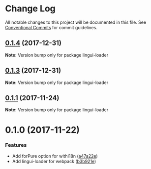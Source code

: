 # Change Log

All notable changes to this project will be documented in this file.
See [Conventional Commits](https://conventionalcommits.org) for commit guidelines.

<a name="0.1.4"></a>
## [0.1.4](https://github.com/lingui/js-lingui/compare/lingui-loader@0.1.3...lingui-loader@0.1.4) (2017-12-31)




**Note:** Version bump only for package lingui-loader

<a name="0.1.3"></a>
## [0.1.3](https://github.com/lingui/js-lingui/compare/lingui-loader@0.1.2...lingui-loader@0.1.3) (2017-12-31)




**Note:** Version bump only for package lingui-loader

<a name="0.1.1"></a>
## [0.1.1](https://github.com/lingui/js-lingui/compare/lingui-loader@0.1.0...lingui-loader@0.1.1) (2017-11-24)




**Note:** Version bump only for package lingui-loader

<a name="0.1.0"></a>
# 0.1.0 (2017-11-22)


### Features

* Add forPure option for withI18n ([a47a22e](https://github.com/lingui/js-lingui/commit/a47a22e))
* Add lingui-loader for webpack ([b3b921e](https://github.com/lingui/js-lingui/commit/b3b921e))
